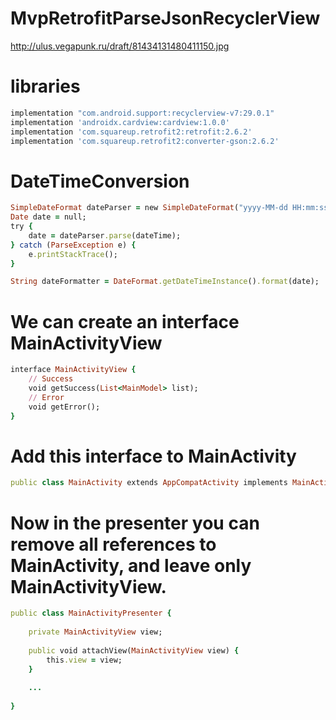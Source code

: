 # MvpRetrofitParseJsonRecyclerView


http://ulus.vegapunk.ru/draft/81434131480411150.jpg


# libraries

```ruby
implementation "com.android.support:recyclerview-v7:29.0.1"
implementation 'androidx.cardview:cardview:1.0.0'
implementation 'com.squareup.retrofit2:retrofit:2.6.2'
implementation 'com.squareup.retrofit2:converter-gson:2.6.2'
```

# DateTimeConversion

```ruby
SimpleDateFormat dateParser = new SimpleDateFormat("yyyy-MM-dd HH:mm:ss", new Locale("ru"));
Date date = null;
try {
    date = dateParser.parse(dateTime);
} catch (ParseException e) {
    e.printStackTrace();
}

String dateFormatter = DateFormat.getDateTimeInstance().format(date);
```


# We can create an interface MainActivityView


```ruby
interface MainActivityView {
    // Success
    void getSuccess(List<MainModel> list);
    // Error
    void getError();
}
```

# Add this interface to MainActivity


```ruby
public class MainActivity extends AppCompatActivity implements MainActivityView
```


# Now in the presenter you can remove all references to MainActivity, and leave only MainActivityView.

```ruby
public class MainActivityPresenter {
 
    private MainActivityView view;
 
    public void attachView(MainActivityView view) {
        this.view = view;
    }
 
    ...
 
}
```
